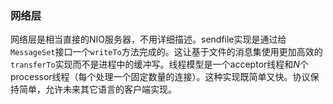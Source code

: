 ### 网络层

网络层是相当直接的NIO服务器，不用详细描述。sendfile实现是通过给`MessageSet`接口一个`writeTo`方法完成的。这让基于文件的消息集使用更加高效的`transferTo`实现而不是进程中的缓冲写。线程模型是一个acceptor线程和*N*个processor线程（每个处理一个固定数量的连接）。这种实现既简单又快。协议保持简单，允许未来其它语言的客户端实现。